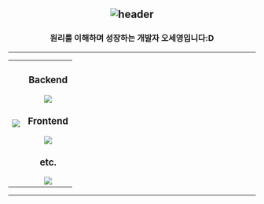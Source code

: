 <div align="center">

![header](https://capsule-render.vercel.app/api?type=waving&color=0:b6e4ec,100:30448c&height=250&section=header&text=Hello:D)
---

### 원리를 이해하며 성장하는 개발자 오세영입니다:D

---

<table border="0">
  <tr>
    <td>
      <a href="https://github.com/anuraghazra/github-readme-stats">
        <img src="https://github-readme-stats.vercel.app/api/top-langs/?username=seyoung5309&layout=donut-vertical&cache_seconds=86400" />
      </a>
    </td>
    <td align="center">
      <h3>Backend</h3>
      <img src="https://skillicons.dev/icons?i=c,cpp,java,py,mysql" /><br>
      <h3>Frontend</h3>
      <img src="https://skillicons.dev/icons?i=html,css,js" /><br>
      <h3>etc.</h3>
      <img src="https://skillicons.dev/icons?i=linux,ubuntu,figma,r" />
    </td>
  </tr>
</table>

---

</div>
